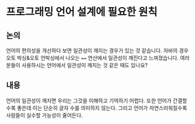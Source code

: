 
# 프로그래밍 언어 설계에 필요한 원칙

## 논의
언어의 편의성을 개선하다 보면 일관성이 깨지는 경우가 있는 것 같습니다. 자바의 경우 오토 박싱&amp;오토 언박싱에서 나오는 `==` 연산에서 일관성이 깨진다고 느껴졌습니다. 여러분들이 사용하시는 언어에서 일관성이 깨지는 것 같은 때도 있나요?

## 내용
언어의 일관성이 깨지면 우리는 그것을 이해하고 기억하기 어렵다. 또한 언어가 간결할수록 좋은데 이는 단순히 글자 수를 의미하지 않는다. 그리고 언어가 자연스러워질수록 사람들이 실수할 가능성이 줄어든다.

